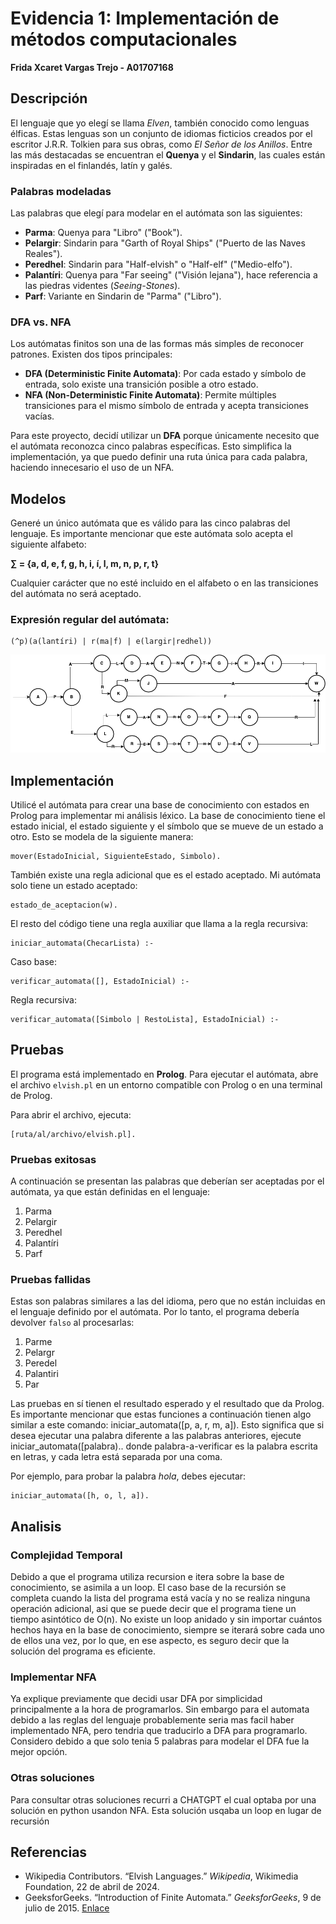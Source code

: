 # Evidencia 1: Implementación de métodos computacionales

**Frida Xcaret Vargas Trejo - A01707168**

## Descripción

El lenguaje que yo elegí se llama *Elven*, también conocido como lenguas élficas. Estas lenguas son un conjunto de idiomas ficticios creados por el escritor J.R.R. Tolkien para sus obras, como *El Señor de los Anillos*. Entre las más destacadas se encuentran el **Quenya** y el **Sindarin**, las cuales están inspiradas en el finlandés, latín y galés.

### Palabras modeladas

Las palabras que elegí para modelar en el autómata son las siguientes:

- **Parma**: Quenya para "Libro" ("Book").
- **Pelargir**: Sindarin para "Garth of Royal Ships" ("Puerto de las Naves Reales").
- **Peredhel**: Sindarin para "Half-elvish" o "Half-elf" ("Medio-elfo").
- **Palantíri**: Quenya para "Far seeing" ("Visión lejana"), hace referencia a las piedras videntes (*Seeing-Stones*).
- **Parf**: Variante en Sindarin de "Parma" ("Libro").

### DFA vs. NFA

Los autómatas finitos son una de las formas más simples de reconocer patrones. Existen dos tipos principales:

- **DFA (Deterministic Finite Automata)**: Por cada estado y símbolo de entrada, solo existe una transición posible a otro estado.
- **NFA (Non-Deterministic Finite Automata)**: Permite múltiples transiciones para el mismo símbolo de entrada y acepta transiciones vacías.

Para este proyecto, decidí utilizar un **DFA** porque únicamente necesito que el autómata reconozca cinco palabras específicas. Esto simplifica la implementación, ya que puedo definir una ruta única para cada palabra, haciendo innecesario el uso de un NFA.


## Modelos

Generé un único autómata que es válido para las cinco palabras del lenguaje. Es importante mencionar que este autómata solo acepta el siguiente alfabeto:

**∑ = {a, d, e, f, g, h, i, í, l, m, n, p, r, t}**

Cualquier carácter que no esté incluido en el alfabeto o en las transiciones del autómata no será aceptado.

### Expresión regular del autómata:

```
(^p)(a(lantíri) | r(ma|f) | e(largir|redhel))
```

![Autómata](/automata.png)


## Implementación
Utilicé el autómata para crear una base de conocimiento con estados en Prolog para implementar mi análisis léxico. La base de conocimiento tiene el estado inicial, el estado siguiente y el símbolo que se mueve de un estado a otro. Esto se modela de la siguiente manera:
```
mover(EstadoInicial, SiguienteEstado, Simbolo).
```
También existe una regla adicional que es el estado aceptado. Mi autómata solo tiene un estado aceptado:
```
estado_de_aceptacion(w).
```
El resto del código tiene una regla auxiliar que llama a la regla recursiva:
```
iniciar_automata(ChecarLista) :-
```
Caso base: 
```
verificar_automata([], EstadoInicial) :-
```
Regla recursiva: 
```
verificar_automata([Simbolo | RestoLista], EstadoInicial) :-
```
## Pruebas
El programa está implementado en **Prolog**. Para ejecutar el autómata, abre el archivo `elvish.pl` en un entorno compatible con Prolog o en una terminal de Prolog. 

Para abrir el archivo, ejecuta:

```
[ruta/al/archivo/elvish.pl].
```

### Pruebas exitosas

A continuación se presentan las palabras que deberían ser aceptadas por el autómata, ya que están definidas en el lenguaje:

1. Parma
2. Pelargir
3. Peredhel
4. Palantíri
5. Parf

### Pruebas fallidas

Estas son palabras similares a las del idioma, pero que no están incluidas en el lenguaje definido por el autómata. Por lo tanto, el programa debería devolver `falso` al procesarlas:

1. Parme
2. Pelargr
3. Peredel
4. Palantiri
5. Par

Las pruebas en sí tienen el resultado esperado y el resultado que da Prolog. Es importante mencionar que estas funciones a continuación tienen algo similar a este comando: iniciar_automata([p, a, r, m, a]). Esto significa que si desea ejecutar una palabra diferente a las palabras anteriores, ejecute iniciar_automata([palabra).. donde palabra-a-verificar es la palabra escrita en letras, y cada letra está separada por una coma.

Por ejemplo, para probar la palabra *hola*, debes ejecutar:

```
iniciar_automata([h, o, l, a]).
```
## Analisis
### Complejidad Temporal
Debido a que el programa utiliza recursion e itera sobre la base de conocimiento, se asimila a un loop. El caso base de la recursión se completa cuando la lista del programa está vacía y no se realiza ninguna operación adicional, asi que se puede decir que el programa tiene un tiempo asintótico de O(n). No existe un loop anidado y sin importar cuántos hechos haya en la base de conocimiento, siempre se iterará sobre cada uno de ellos una vez, por lo que, en ese aspecto, es seguro decir que la solución del programa es eficiente.

### Implementar NFA
Ya explique previamente que decidi usar DFA por simplicidad principalmente a la hora de programarlos. Sin embargo para el automata debido a las reglas del lenguaje probablemente seria mas facil haber implementado NFA, pero tendria que traducirlo a DFA para programarlo. Considero debido a que solo tenia 5 palabras para modelar el DFA fue la mejor opción. 

### Otras soluciones
Para consultar otras soluciones recurri a CHATGPT el cual optaba por una solución en python usandon NFA. Esta solución usqaba un loop en lugar de recursión


## Referencias

- Wikipedia Contributors. “Elvish Languages.” *Wikipedia*, Wikimedia Foundation, 22 de abril de 2024.
- GeeksforGeeks. “Introduction of Finite Automata.” *GeeksforGeeks*, 9 de julio de 2015. [Enlace](https://www.geeksforgeeks.org/introduction-of-finite-automata/)





